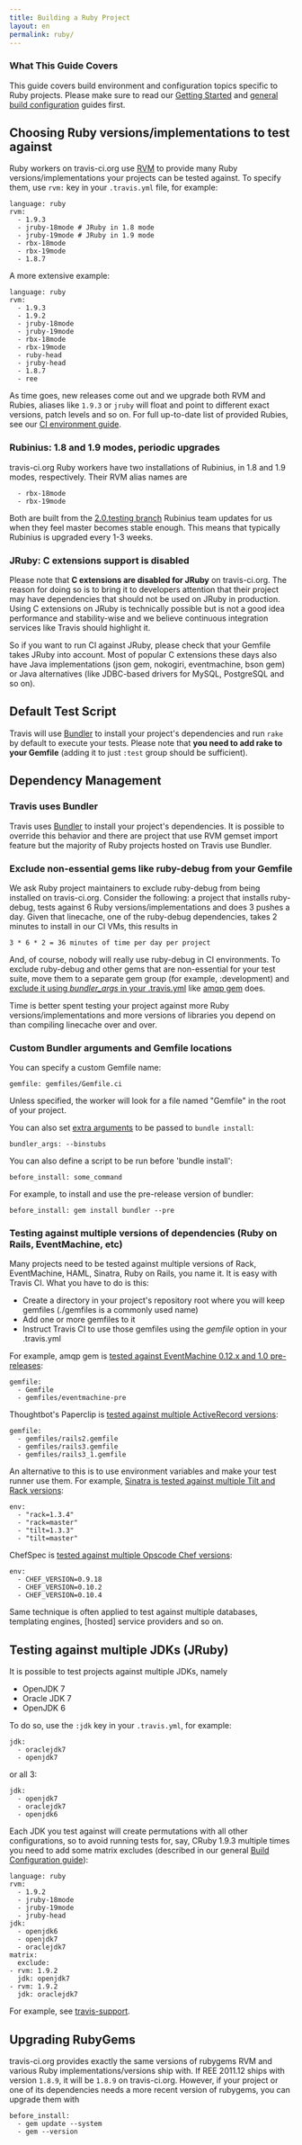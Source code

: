 ```yaml
---
title: Building a Ruby Project
layout: en
permalink: ruby/
---
```


### What This Guide Covers

This guide covers build environment and configuration topics specific to Ruby projects. Please make sure to read our [Getting Started](/docs/user/getting-started/) and [general build configuration](/docs/user/build-configuration/) guides first.

## Choosing Ruby versions/implementations to test against

Ruby workers on travis-ci.org use [RVM](https://rvm.io/) to provide many Ruby versions/implementations your projects can be tested against.
To specify them, use `rvm:` key in your `.travis.yml` file, for example:

    language: ruby
    rvm:
      - 1.9.3
      - jruby-18mode # JRuby in 1.8 mode
      - jruby-19mode # JRuby in 1.9 mode
      - rbx-18mode
      - rbx-19mode
      - 1.8.7

A more extensive example:

    language: ruby
    rvm:
      - 1.9.3
      - 1.9.2
      - jruby-18mode
      - jruby-19mode
      - rbx-18mode
      - rbx-19mode
      - ruby-head
      - jruby-head
      - 1.8.7
      - ree

As time goes, new releases come out and we upgrade both RVM and Rubies, aliases like `1.9.3` or `jruby` will float and point to different exact versions, patch levels and so on. For full up-to-date list of provided Rubies, see our [CI environment guide](/docs/user/ci-environment/).

### Rubinius: 1.8 and 1.9 modes, periodic upgrades

travis-ci.org Ruby workers have two installations of Rubinius, in 1.8 and 1.9 modes, respectively. Their RVM alias names are

      - rbx-18mode
      - rbx-19mode

Both are built from the [2.0.testing branch](https://github.com/rubinius/rubinius/tree/2.0.testing) Rubinius team updates for us when they feel master becomes stable enough. This means that typically Rubinius is upgraded every 1-3 weeks.

### JRuby: C extensions support is disabled

Please note that **C extensions are disabled for JRuby** on travis-ci.org. The reason for doing so is to bring it to developers attention that their project may have dependencies that should not be used on JRuby in production. Using C extensions on JRuby is technically possible but is not a good idea performance and stability-wise and we believe continuous integration services like Travis should highlight it.

So if you want to run CI against JRuby, please check that your Gemfile takes JRuby into account. Most of popular C extensions these days also have Java implementations (json gem, nokogiri, eventmachine, bson gem) or Java alternatives (like JDBC-based drivers for MySQL, PostgreSQL and so on).

## Default Test Script

Travis will use [Bundler](http://gembundler.com/) to install your project's dependencies and run `rake` by default to execute your tests. Please note that **you need to add rake to your Gemfile** (adding it to just `:test` group should be sufficient).

## Dependency Management

### Travis uses Bundler

Travis uses [Bundler](http://gembundler.com/) to install your project's dependencies. It is possible to override this behavior and there are project that use RVM gemset import feature but the majority of Ruby projects hosted on Travis use Bundler.

### Exclude non-essential gems like ruby-debug from your Gemfile

We ask Ruby project maintainers to exclude ruby-debug from being installed on travis-ci.org. Consider the following: a project that installs ruby-debug, tests against 6 Ruby versions/implementations and does 3 pushes a day. Given that linecache, one of the ruby-debug dependencies, takes 2 minutes to install in our CI VMs, this results in

    3 * 6 * 2 = 36 minutes of time per day per project

And, of course, nobody will really use ruby-debug in CI environments. To exclude ruby-debug and other gems that are non-essential for your test suite, move them to a separate gem group (for example, :development) and [exclude it using *bundler_args* in your .travis.yml](https://github.com/ruby-amqp/amqp/blob/master/.travis.yml#L2) like [amqp gem](https://github.com/ruby-amqp/amqp) does.

Time is better spent testing your project against more Ruby versions/implementations and more versions of libraries you depend on than compiling linecache over and over.

### Custom Bundler arguments and Gemfile locations

You can specify a custom Gemfile name:

    gemfile: gemfiles/Gemfile.ci

Unless specified, the worker will look for a file named "Gemfile" in the root of your project.

You can also set <a href="http://gembundler.com/man/bundle-install.1.html">extra arguments</a> to be passed to `bundle install`:

    bundler_args: --binstubs

You can also define a script to be run before 'bundle install':

    before_install: some_command

For example, to install and use the pre-release version of bundler:

    before_install: gem install bundler --pre

### Testing against multiple versions of dependencies (Ruby on Rails, EventMachine, etc)

Many projects need to be tested against multiple versions of Rack, EventMachine, HAML, Sinatra, Ruby on Rails, you name it. It is easy with Travis CI. What you have to do is this:

* Create a directory in your project's repository root where you will keep gemfiles (./gemfiles is a commonly used name)
* Add one or more gemfiles to it
* Instruct Travis CI to use those gemfiles using the *gemfile* option in your .travis.yml

For example, amqp gem is [tested against EventMachine 0.12.x and 1.0 pre-releases](https://github.com/ruby-amqp/amqp/blob/master/.travis.yml):

    gemfile:
      - Gemfile
      - gemfiles/eventmachine-pre

Thoughtbot's Paperclip is [tested against multiple ActiveRecord versions](https://github.com/thoughtbot/paperclip/blob/master/.travis.yml):

    gemfile:
      - gemfiles/rails2.gemfile
      - gemfiles/rails3.gemfile
      - gemfiles/rails3_1.gemfile

An alternative to this is to use environment variables and make your test runner use them. For example, [Sinatra is tested against multiple Tilt and Rack versions](https://github.com/sinatra/sinatra/blob/master/.travis.yml):

    env:
      - "rack=1.3.4"
      - "rack=master"
      - "tilt=1.3.3"
      - "tilt=master"

ChefSpec is [tested against multiple Opscode Chef versions](https://github.com/acrmp/chefspec/blob/master/.travis.yml):

    env:
      - CHEF_VERSION=0.9.18
      - CHEF_VERSION=0.10.2
      - CHEF_VERSION=0.10.4

Same technique is often applied to test against multiple databases, templating engines, [hosted] service providers and so on.



## Testing against multiple JDKs (JRuby)

It is possible to test projects against multiple JDKs, namely

 * OpenJDK 7
 * Oracle JDK 7
 * OpenJDK 6


To do so, use the `:jdk` key in your `.travis.yml`, for example:

    jdk:
      - oraclejdk7
      - openjdk7

or all 3:

    jdk:
      - openjdk7
      - oraclejdk7
      - openjdk6

Each JDK you test against will create permutations with all other configurations, so to avoid running tests for, say, CRuby 1.9.3 multiple times
you need to add some matrix excludes (described in our general [Build Configuration guide](/docs/user/build-configuration/)):

    language: ruby
    rvm:
      - 1.9.2
      - jruby-18mode
      - jruby-19mode
      - jruby-head
    jdk:
      - openjdk6
      - openjdk7
      - oraclejdk7
    matrix:
      exclude:
    - rvm: 1.9.2
      jdk: openjdk7
    - rvm: 1.9.2
      jdk: oraclejdk7


For example, see [travis-support](https://github.com/travis-ci/travis-support/blob/master/.travis.yml).


## Upgrading RubyGems

travis-ci.org provides exactly the same versions of rubygems RVM and various Ruby implementations/versions ship with. If REE 2011.12 ships with version `1.8.9`, it will be `1.8.9` on travis-ci.org. However, if your project or one of its dependencies needs a more recent version of rubygems, you can upgrade them with

    before_install:
      - gem update --system
      - gem --version

